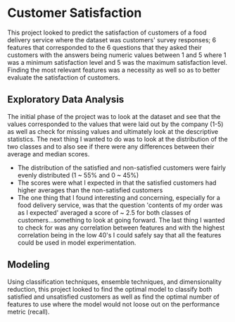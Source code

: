 # Customer Satisfaction

This project looked to predict the satisfaction of customers of a food delivery service where the dataset was customers' survey responses; 6 features that corresponded to the 6 questions that they asked their customers with the answers being numeric values between 1 and 5 where 1 was a minimum satisfaction level and 5 was the maximum satisfaction level. Finding the most relevant features was a necessity as well so as to better evaluate the satisfaction of customers. 

## Exploratory Data Analysis
The initial phase of the project was to look at the dataset and see that the values corresponded to the values that were laid out by the company (1-5) as well as check for missing values and ultimately look at the descriptive statistics.
The next thing I wanted to do was to look at the distribution of the two classes and to also see if there were any differences between their average and median scores.
* The distribution of the satisfied and non-satisfied customers were fairly evenly distributed (1 ~ 55% and 0 ~ 45%)
* The scores were what I expected in that the satisfied customers had higher averages than the non-satisfied customers
* The one thing that I found interesting and concerning, especially for a food delivery service, was that the question 'contents of my order was as I expected' averaged a score of ~ 2.5 for both classes of customers...something to look at going forward.
The last thing I wanted to check for was any correlation between features and with the highest correlation being in the low 40's I could safely say that all the features could be used in model experimentation.

## Modeling


Using classification techniques, ensemble techniques, and dimensionality reduction, this project looked to find the optimal model to classify both satisfied and unsatisfied customers as well as find the optimal number of features to use where the model would not loose out on the performance metric (recall).
